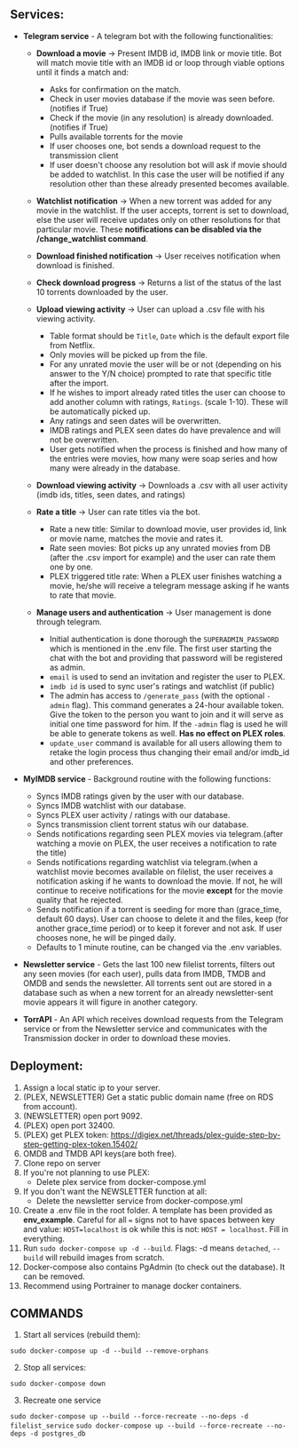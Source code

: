 ## Services:

- **Telegram service** - A telegram bot with the following functionalities:

    - **Download a movie** -> Present IMDB id, IMDB link or movie title.
        Bot will match movie title with an IMDB id or loop through viable options until 
    it finds a match and:
        - Asks for confirmation on the match.
        - Check in user movies database if the movie was seen before. (notifies if True)
        - Check if the movie (in any resolution) is already downloaded. (notifies if True)
        - Pulls available torrents for the movie
        - If user chooses one, bot sends a download request to the transmission client
        - If user doesn't choose any resolution bot will ask if movie should be added to 
      watchlist. In this case the user will be notified if any resolution other than these already
      presented becomes available.

    - **Watchlist notification** -> When a new torrent was added for any movie in the watchlist.
    If the user accepts, torrent is set to download, else the user will receive updates only on other
    resolutions for that particular movie. These **notifications can be disabled via the /change_watchlist
      command**.

    - **Download finished notification** -> User receives notification when download is finished.

    - **Check download progress** -> Returns a list of the status of the last 10 torrents downloaded
        by the user.

    - **Upload viewing activity** -> User can upload a .csv file with his viewing activity. 
      - Table format should be `Title`, `Date` which is the default export file from Netflix. 
      - Only movies will be picked 
    up from the file. 
      - For any unrated movie the user will be or not (depending on his answer to the Y/N choice) prompted 
    to rate that specific title after the import. 
      - If he wishes to import already rated titles the user can 
    choose to add another column with ratings, `Ratings`. (scale 1-10). These will be automatically picked up. 
      - Any ratings and seen dates will be overwritten. 
      - IMDB ratings and PLEX seen dates do have prevalence and will
    not be overwritten.
      - User gets notified when the process is finished and how many of the entries were movies, how many
    were soap series and how many were already in the database.
    
    - **Download viewing activity** -> Downloads a .csv with all user activity (imdb ids, titles, seen dates,
      and ratings)
    
    - **Rate a title** -> User can rate titles via the 
      bot.
        - Rate a new title: Similar to download movie, user provides id, link or movie name, matches
    the movie and rates it.
        - Rate seen movies: Bot picks up any unrated movies from DB (after the .csv import for example)
    and the user can rate them one by one.
        - PLEX triggered title rate: When a PLEX user finishes watching a movie, he/she will receive a
    telegram message asking if he wants to rate that movie.
        
    - **Manage users and authentication** -> User management is done through 
      telegram.
      - Initial authentication is done thorough the `SUPERADMIN_PASSWORD` which is mentioned in the
  .env file. The first user starting the chat with the bot and providing that password will be registered
  as admin.
      - `email` is used to send an invitation and register the user to PLEX.
      - `imdb id` is used to sync user's ratings and watchlist (if public)
      - The admin has access to `/generate_pass` (with the optional `-admin` flag). This command
      generates a 24-hour available token. Give the token to the person you want to join and it will 
        serve as initial one time password for him. If the `-admin` flag is used he will be able to generate
        tokens as well. **Has no effect on PLEX roles**.
      - `update_user` command is available for all users allowing them to retake the login process
        thus changing their email and/or imdb_id and other preferences.


- **MyIMDB service** - Background routine with the following 
   functions:
    - Syncs IMDB ratings given by the user with our database.
    - Syncs IMDB watchlist with our database.
    - Syncs PLEX user activity / ratings with our database.
    - Syncs transmission client torrent status wih our database.
    - Sends notifications regarding seen PLEX movies via telegram.(after watching a movie on PLEX, the user
       receives a notification to rate the title)
    - Sends notifications regarding watchlist via telegram.(when a watchlist movie becomes available on 
       filelist, the user receives a notification asking if he wants to download the movie. If not, he 
       will continue to receive notifications for the movie **except** for the movie quality that he rejected.
    - Sends notification if a torrent is seeding for more than (grace_time, default 60 days). User
      can choose to delete it and the files, keep (for another grace_time period) or to keep
      it forever and not ask. If user chooses none, he will be pinged daily.
    - Defaults to 1 minute routine, can be changed via the .env variables.


- **Newsletter service** - Gets the last 100 new filelist torrents, filters out any seen movies (for each user),
    pulls data from IMDB, TMDB and OMDB and sends the newsletter. All torrents sent out are stored in a database
    such as when a new torrent for an already newsletter-sent movie appears it will figure in another category.
  

- **TorrAPI** - An API which receives download requests from the Telegram service or from the Newsletter service and
communicates with the Transmission docker in order to download these movies.


## Deployment:

1. Assign a local static ip to your server.
2. (PLEX, NEWSLETTER) Get a static public domain name (free on RDS from account).
3. (NEWSLETTER) open port 9092.
4. (PLEX) open port 32400.
5. (PLEX) get PLEX token: https://digiex.net/threads/plex-guide-step-by-step-getting-plex-token.15402/
6. OMDB and TMDB API keys(are both free).
7. Clone repo on server
8. If you're not planning to use PLEX:
   - Delete plex service from docker-compose.yml
9. If you don't want the NEWSLETTER function at all:
   - Delete the newsletter service from docker-compose.yml
10. Create a .env file in the root folder. A template has been provided as **env_example**. Careful for 
   all `=` signs not to have spaces between key and value: `HOST=localhost` is ok while this is not: `HOST = localhost`.
   Fill in everything.
11. Run `sudo docker-compose up -d --build`. Flags: -d means `detached`, `--build` will 
   rebuild images from scratch.
12. Docker-compose also contains PgAdmin (to check out the database). It can be removed.
13. Recommend using Portrainer to manage docker containers.


   

## COMMANDS

1. Start all services (rebuild them):

`sudo docker-compose up -d --build --remove-orphans`

2. Stop all services:

`sudo docker-compose down`

3. Recreate one service

`sudo docker-compose up --build --force-recreate --no-deps -d filelist_service`
`sudo docker-compose up --build --force-recreate --no-deps -d postgres_db`



